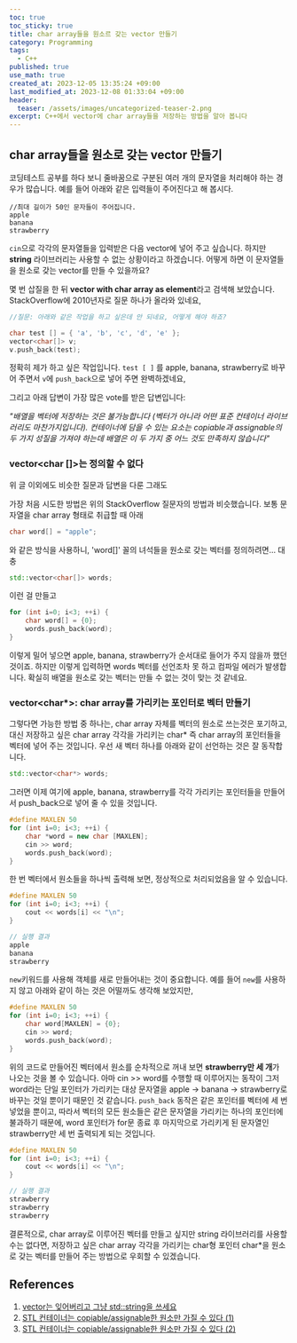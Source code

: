 ```yaml
---
toc: true
toc_sticky: true
title: char array들을 원소르 갖는 vector 만들기
category: Programming
tags:
  - C++
published: true
use_math: true
created_at: 2023-12-05 13:35:24 +09:00
last_modified_at: 2023-12-08 01:33:04 +09:00
header:
  teaser: /assets/images/uncategorized-teaser-2.png
excerpt: C++에서 vector에 char array들을 저장하는 방법을 알아 봅니다
---
```


## char array들을 원소로 갖는 vector 만들기

코딩테스트 공부를 하다 보니 줄바꿈으로 구분된 여러 개의 문자열을 처리해야 하는 경우가 많습니다. 예를 들어 아래와 같은 입력들이 주어진다고 해 봅시다.

```
//최대 길이가 50인 문자들이 주어집니다.
apple
banana
strawberry
```

`cin`으로 각각의 문자열들을 입력받은 다음 vector에 넣어 주고 싶습니다. 하지만 **string** 라이브러리는 사용할 수 없는 상황이라고 하겠습니다. 어떻게 하면 이 문자열들을 원소로 갖는 vector를 만들 수 있을까요?

몇 번 삽질을 한 뒤 **vector with char array as element**라고 검색해 보았습니다. StackOverflow에 2010년자로 질문 하나가 올라와 있네요,

```cpp
//질문: 아래와 같은 작업을 하고 싶은데 안 되네요, 어떻게 해야 하죠?

char test [] = { 'a', 'b', 'c', 'd', 'e' };
vector<char[]> v;
v.push_back(test);
```

정확히 제가 하고 싶은 작업입니다.  `test [ ]` 를 apple, banana, strawberry로 바꾸어 주면서 `v`에 `push_back`으로 넣어 주면 완벽하겠네요,

그리고 아래 답변이 가장 많은 vote를 받은 답변입니다:

*"배열을 벡터에 저장하는 것은 불가능합니다 (벡터가 아니라 어떤 표준 컨테이너 라이브러리도 마찬가지입니다). 컨테이너에 담을 수 있는 요소는 copiable과 assignable의 두 가지 성질을 가져야 하는데 배열은 이 두 가지 중 어느 것도 만족하지 않습니다"*

### vector<char []>는 정의할 수 없다

위 글 이외에도 비슷한 질문과 답변을 다룬 그래도 

가장 처음 시도한 방법은 위의 StackOverflow 질문자의 방법과 비슷했습니다. 보통 문자열을 char array 형태로 취급할 때 아래

```cpp
char word[] = "apple";
```

와 같은 방식을 사용하니, 'word[]' 꼴의 녀석들을 원소로 갖는 벡터를 정의하려면... 대충

```cpp
std::vector<char[]> words;
```

이런 걸 만들고

```cpp
for (int i=0; i<3; ++i) {
    char word[] = {0};
    words.push_back(word);
}
```

이렇게 밀어 넣으면 apple, banana, strawberry가 순서대로 들어가 주지 않을까 했던 것이죠. 하지만 이렇게 입력하면 words 벡터를 선언조차 못 하고 컴파일 에러가 발생합니다. 확실히 배열을 원소로 갖는 벡터는 만들 수 없는 것이 맞는 것 같네요.

### vector<char*>: char array를 가리키는 포인터로 벡터 만들기

그렇다면 가능한 방법 중 하나는, char array 자체를 벡터의 원소로 쓰는것은 포기하고, 대신 저장하고 싶은 char array 각각을 가리키는 char* 즉 char array의 포인터들을 벡터에 넣어 주는 것입니다. 우선 새 벡터 하나를 아래와 같이 선언하는 것은 잘 동작합니다.

```cpp
std::vector<char*> words;
```

그러면 이제 여기에 apple, banana, strawberry를 각각 가리키는 포인터들을 만들어서 push_back으로 넣어 줄 수 있을 것입니다.

```cpp
#define MAXLEN 50
for (int i=0; i<3; ++i) {
    char *word = new char [MAXLEN];
    cin >> word;
    words.push_back(word);
}
```

한 번 벡터에서 원소들을 하나씩 출력해 보면, 정상적으로 처리되었음을 알 수 있습니다.

```cpp
#define MAXLEN 50
for (int i=0; i<3; ++i) {
    cout << words[i] << "\n";
}

// 실행 결과
apple
banana
strawberry
```

`new`키워드를 사용해 객체를 새로 만들어내는 것이 중요합니다. 예를 들어 `new`를 사용하지 않고 아래와 같이 하는 것은 어떨까도 생각해 보았지만, 

```cpp
#define MAXLEN 50
for (int i=0; i<3; ++i) {
    char word[MAXLEN] = {0};
    cin >> word;
    words.push_back(word);
}
```

위의 코드로 만들어진 벡터에서 원소를 순차적으로 꺼내 보면 **strawberry만 세 개**가 나오는 것을 볼 수 있습니다. 아마 cin >> word를 수행할 때 이루어지는 동작이 그저 word라는 단일 포인터가 가리키는 대상 문자열을 apple -> banana -> strawberry로 바꾸는 것일 뿐이기 때문인 것 같습니다. `push_back` 동작은 같은 포인터를 벡터에 세 번 넣었을 뿐이고, 따라서 벡터의 모든 원소들은 같은 문자열을 가리키는 하나의 포인터에 불과하기 때문에, word 포인터가 for문 종료 후 마지막으로 가리키게 된 문자열인 strawberry만 세 번 출력되게 되는 것입니다.

```cpp
#define MAXLEN 50
for (int i=0; i<3; ++i) {
    cout << words[i] << "\n";
}

// 실행 결과
strawberry
strawberry
strawberry
```

결론적으로, char array로 이루어진 벡터를 만들고 싶지만 string 라이브러리를 사용할 수는 없다면, 저장하고 싶은 char array 각각을 가리키는 char형 포인터 char*을 원소로 갖는 벡터를 만들어 주는 방법으로 우회할 수 있겠습니다.

## References

1. [vector는 잊어버리고 그냥 std::string을 쓰세요](https://stackoverflow.com/questions/2392308/c-vector-of-char-array)
2. [STL 컨테이너는 copiable/assignable한 원소만 가질 수 있다 (1)](https://itecnote.com/tecnote/c-vector-of-char-array/)
3. [STL 컨테이너는 copiable/assignable한 원소만 가질 수 있다 (2)](https://copyprogramming.com/howto/c-vector-of-char-array)